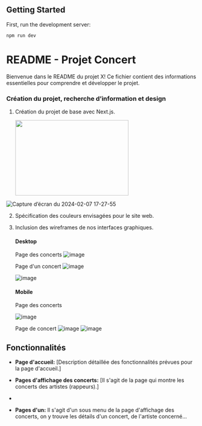 <style>
  img {
     object-fit: cover;
  }
</style>



## Getting Started

First, run the development server:

```bash
npm run dev
```



# README - Projet Concert

Bienvenue dans le README du projet X! Ce fichier contient des informations essentielles pour comprendre et développer le projet. 

### Création du projet, recherche d’information et design

1. Création du projet de base avec Next.js.

   <img src="https://github.com/lamine-f/concert.remote-ca/assets/133556400/645188ed-5a6e-4499-b71a-39137d2fe7a6" style="object-fit: cover;" width="300" height="200">


![Capture d’écran du 2024-02-07 17-27-55](https://github.com/lamine-f/concert.remote-ca/assets/133556400/645188ed-5a6e-4499-b71a-39137d2fe7a6)


2. Spécification des couleurs envisagées pour le site web.
3. Inclusion des wireframes de nos interfaces graphiques.

   #### Desktop
    Page des concerts
   ![image](https://github.com/lamine-f/concert.remote-ca/assets/133556400/bf5a0ab1-fd3d-4a86-be5d-df4a4d0898e1)


    Page d'un concert
     ![image](https://github.com/lamine-f/concert.remote-ca/assets/133556400/e61079bd-807a-4c6a-ad67-6338114f72cc)

     ![image](https://github.com/lamine-f/concert.remote-ca/assets/133556400/831dc14e-e4b4-4749-8643-cfc3fbc1aa35)

    #### Mobile
    Page des concerts
   
    ![image](https://github.com/lamine-f/concert.remote-ca/assets/133556400/84fa8227-5299-4e01-a925-c23226adeb14)

    Page de concert
     ![image](https://github.com/lamine-f/concert.remote-ca/assets/133556400/b3bf2989-fc67-4936-b6f4-64aacafb39a2)
     ![image](https://github.com/lamine-f/concert.remote-ca/assets/133556400/c7a393b1-2d5c-44d7-9e29-64e9ba2e3472)




## Fonctionnalités

- **Page d'accueil:** [Description détaillée des fonctionnalités prévues pour la page d'accueil.]

- **Pages d'affichage des concerts:** [Il s'agit de la page qui montre les concerts des artistes (rappeurs).]
- 
- **Pages d'un:**
   Il s'agit d'un sous menu de la page d'affichage des concerts, on y trouve les détails d'un concert, de l'artiste concerné...
